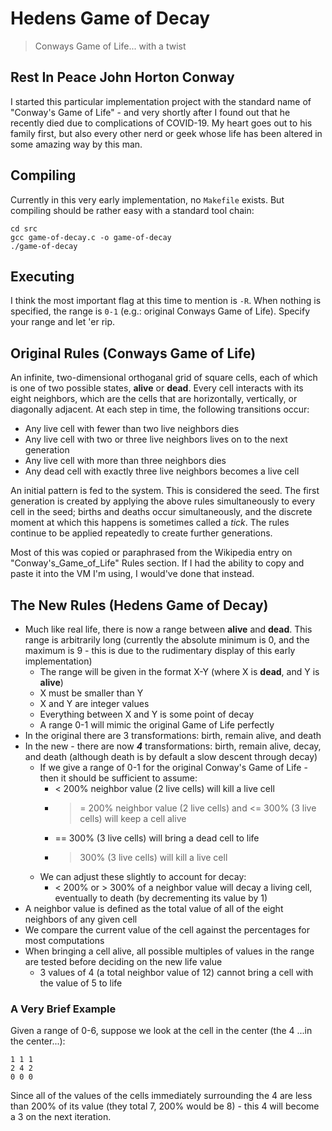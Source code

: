 # Hedens Game of Decay

> Conways Game of Life... with a twist

## Rest In Peace John Horton Conway

I started this particular implementation project with the standard name of "Conway's Game of Life" - and very shortly after I found out that he recently died due to complications of COVID-19. My heart goes out to his family first, but also every other nerd or geek whose life has been altered in some amazing way by this man.

## Compiling

Currently in this very early implementation, no `Makefile` exists. But compiling should be rather easy with a standard tool chain:

```
cd src
gcc game-of-decay.c -o game-of-decay
./game-of-decay
```

## Executing

I think the most important flag at this time to mention is `-R`. When nothing is specified, the range is `0-1` (e.g.: original Conways Game of Life). Specify your range and let 'er rip.

## Original Rules (Conways Game of Life)

An infinite, two-dimensional orthoganal grid of square cells, each of which is one of two possible states, **alive** or **dead**. Every cell interacts with its eight neighbors, which are the cells that are horizontally, vertically, or diagonally adjacent. At each step in time, the following transitions occur:

* Any live cell with fewer than two live neighbors dies
* Any live cell with two or three live neighbors lives on to the next generation
* Any live cell with more than three neighbors dies
* Any dead cell with exactly three live neighbors becomes a live cell

An initial pattern is fed to the system. This is considered the seed. The first generation is created by applying the above rules simultaneously to every cell in the seed; births and deaths occur simultaneously, and the discrete moment at which this happens is sometimes called a *tick*. The rules continue to be applied repeatedly to create further generations.

Most of this was copied or paraphrased from the Wikipedia entry on "Conway's_Game_of_Life" Rules section. If I had the ability to copy and paste it into the VM I'm using, I would've done that instead.

## The New Rules (Hedens Game of Decay)

* Much like real life, there is now a range between **alive** and **dead**. This range is arbitrarily long (currently the absolute minimum is 0, and the maximum is 9 - this is due to the rudimentary display of this early implementation)
    * The range will be given in the format X-Y (where X is **dead**, and Y is **alive**)
    * X must be smaller than Y
    * X and Y are integer values
    * Everything between X and Y is some point of decay
    * A range 0-1 will mimic the original Game of Life perfectly
* In the original there are 3 transformations: birth, remain alive, and death
* In the new - there are now ***4*** transformations: birth, remain alive, decay, and death (although death is by default a slow descent through decay)
    * If we give a range of 0-1 for the original Conway's Game of Life - then it should be sufficient to assume:
        * < 200% neighbor value (2 live cells) will kill a live cell
        * >= 200% neighbor value (2 live cells) and <= 300% (3 live cells) will keep a cell alive
        * == 300% (3 live cells) will bring a dead cell to life
        * > 300% (3 live cells) will kill a live cell
    * We can adjust these slightly to account for decay:
        * < 200% or > 300% of a neighbor value will decay a living cell, eventually to death (by decrementing its value by 1)
* A neighbor value is defined as the total value of all of the eight neighbors of any given cell
* We compare the current value of the cell against the percentages for most computations
* When bringing a cell alive, all possible multiples of values in the range are tested before deciding on the new life value
    * 3 values of 4 (a total neighbor value of 12) cannot bring a cell with the value of 5 to life

### A Very Brief Example

Given a range of 0-6, suppose we look at the cell in the center (the 4 ...in the center...):

```
1 1 1
2 4 2
0 0 0
```

Since all of the values of the cells immediately surrounding the 4 are less than 200% of its value (they total 7, 200% would be 8) - this 4 will become a 3 on the next iteration.
